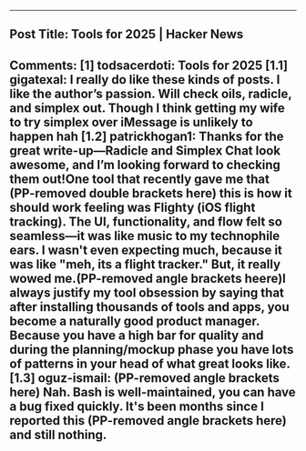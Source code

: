 -----
Post Title: Tools for 2025 | Hacker News
-----
Comments: 
[1] todsacerdoti: Tools for 2025
[1.1] gigatexal: I really do like these kinds of posts. I like the author’s passion. Will check oils, radicle, and simplex out. Though I think getting my wife to try simplex over iMessage is unlikely to happen hah
[1.2] patrickhogan1: Thanks for the great write-up—Radicle and Simplex Chat look awesome, and I’m looking forward to checking them out!One tool that recently gave me that (PP-removed double brackets here) this is how it should work feeling was Flighty (iOS flight tracking). The UI, functionality, and flow felt so seamless—it was like music to my technophile ears. I wasn't even expecting much, because it was like "meh, its a flight tracker." But, it really wowed me.(PP-removed angle brackets heere)I always justify my tool obsession by saying that after installing thousands of tools and apps, you become a naturally good product manager. Because you have a high bar for quality and during the planning/mockup phase you have lots of patterns in your head of what great looks like.
[1.3] oguz-ismail: (PP-removed angle brackets here) Nah. Bash is well-maintained, you can have a bug fixed quickly. It's been months since I reported this (PP-removed angle brackets here) and still nothing.
-----